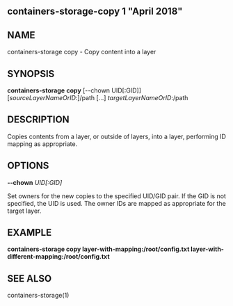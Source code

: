 ## containers-storage-copy 1 "April 2018"

## NAME
containers-storage copy - Copy content into a layer

## SYNOPSIS
**containers-storage** **copy** [--chown UID[:GID]] [*sourceLayerNameOrID*:]/path [...] *targetLayerNameOrID*:/path

## DESCRIPTION
Copies contents from a layer, or outside of layers, into a layer, performing ID mapping as appropriate.

## OPTIONS
**--chown** *UID[:GID]*

Set owners for the new copies to the specified UID/GID pair.  If the GID is not
specified, the UID is used.  The owner IDs are mapped as appropriate for the
target layer.

## EXAMPLE
**containers-storage copy layer-with-mapping:/root/config.txt layer-with-different-mapping:/root/config.txt**

## SEE ALSO
containers-storage(1)
